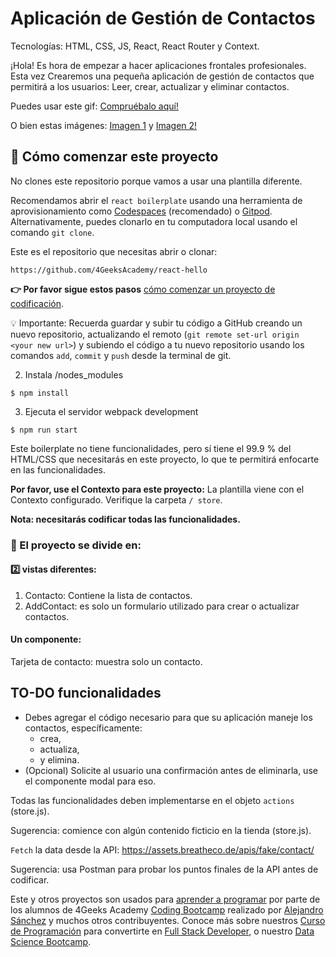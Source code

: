<!-- hide -->
# Aplicación de Gestión de Contactos
<!-- endhide -->

Tecnologías: HTML, CSS, JS, React, React Router y Context.

¡Hola! Es hora de empezar a hacer aplicaciones frontales profesionales. Esta vez
Crearemos una pequeña aplicación de gestión de contactos que permitirá a los usuarios:
Leer, crear, actualizar y eliminar contactos. 

Puedes usar este gif:
[Compruébalo aquí!](https://github.com/breatheco-de/exercise-contact-list/blob/master/preview.gif?raw=true)

O bien estas imágenes:
[Imagen 1](https://github.com/breatheco-de/exercise-contact-list-context/blob/master/src/img/contact-list-1.png?raw=true) y
[Imagen 2!](https://github.com/breatheco-de/exercise-contact-list-context/blob/master/src/img/contact-list-2.png?raw=true)


## 🌱 Cómo comenzar este proyecto

No clones este repositorio porque vamos a usar una plantilla diferente.

Recomendamos abrir el `react boilerplate` usando una herramienta de aprovisionamiento como [Codespaces](https://4geeks.com/es/lesson/tutorial-de-github-codespaces) (recomendado) o [Gitpod](https://4geeks.com/es/lesson/como-utilizar-gitpod). Alternativamente, puedes clonarlo en tu computadora local usando el comando `git clone`.

Este es el repositorio que necesitas abrir o clonar:

```
https://github.com/4GeeksAcademy/react-hello
```

**👉 Por favor sigue estos pasos** [cómo comenzar un proyecto de codificación](https://4geeks.com/es/lesson/como-comenzar-un-proyecto-de-codificacion).

💡 Importante: Recuerda guardar y subir tu código a GitHub creando un nuevo repositorio, actualizando el remoto (`git remote set-url origin <your new url>`) y subiendo el código a tu nuevo repositorio usando los comandos `add`, `commit` y `push` desde la terminal de git.

2. Instala  /nodes_modules
```
$ npm install
```
3. Ejecuta el servidor webpack development 
```
$ npm run start
```
Este boilerplate no tiene funcionalidades, pero sí tiene el 99.9 % del HTML/CSS que necesitarás en este proyecto, lo que te permitirá enfocarte en las funcionalidades.

**Por favor, use el Contexto para este proyecto:** La plantilla viene con el Contexto configurado. Verifique la carpeta ```/ store```.

**Nota: necesitarás codificar todas las funcionalidades.**

### :memo: El proyecto se divide en:

#### :two: vistas diferentes:

1. Contacto: Contiene la lista de contactos.
2. AddContact: es solo un formulario utilizado para crear o actualizar contactos.

#### Un componente:
Tarjeta de contacto: muestra solo un contacto.

## TO-DO funcionalidades

- Debes agregar el código necesario para que su aplicación maneje los contactos, específicamente:
    - crea,
    - actualiza,
    - y elimina.
- (Opcional) Solicite al usuario una confirmación antes de eliminarla, use el componente modal para eso.

Todas las funcionalidades deben implementarse en el objeto ```actions``` (store.js).

Sugerencia: comience con algún contenido ficticio en la tienda (store.js).

```Fetch``` la data desde la API: https://assets.breatheco.de/apis/fake/contact/

Sugerencia: usa Postman para probar los puntos finales de la API antes de codificar.

Este y otros proyectos son usados para [aprender a programar](https://4geeksacademy.com/es/aprender-a-programar/aprender-a-programar-desde-cero) por parte de los alumnos de 4Geeks Academy [Coding Bootcamp](https://4geeksacademy.com/us/coding-bootcamp) realizado por [Alejandro Sánchez](https://twitter.com/alesanchezr) y muchos otros contribuyentes. Conoce más sobre nuestros [Curso de Programación](https://4geeksacademy.com/es/curso-de-programacion-desde-cero?lang=es) para convertirte en [Full Stack Developer](https://4geeksacademy.com/es/coding-bootcamps/desarrollador-full-stack/?lang=es), o nuestro [Data Science Bootcamp](https://4geeksacademy.com/es/coding-bootcamps/curso-datascience-machine-learning).
